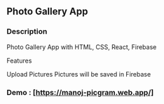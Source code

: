 
## Photo Gallery App


### Description

Photo Gallery App with HTML, CSS, React, Firebase

Features

Upload Pictures 
Pictures will be saved in Firebase


### Demo : [https://manoj-picgram.web.app/]


